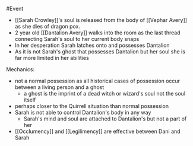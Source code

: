 #Event

- [[Sarah Crowley]]'s soul is released from the body of [[Vephar Avery]] as she dies of dragon pox.
- 2 year old [[Dantalion Avery]] walks into the room as the last thread connecting Sarah's soul to her current body snaps
- In her desperation Sarah latches onto and possesses Dantalion
- As it is not Sarah's ghost that possesses Dantalion but her soul she is far more limited in her abilities


Mechanics:
- not a normal possession as all historical cases of possession occur between a living person and a ghost
	- a ghost is the imprint of a dead witch or wizard's soul not the soul itself
- perhaps closer to the Quirrell situation than normal possession
- Sarah is not able to control Dantalion's body in any way
	- Sarah's mind and soul are attached to Dantalion's but not a part of her
- [[Occlumency]] and [[Legilimency]] are effective between Dani and Sarah